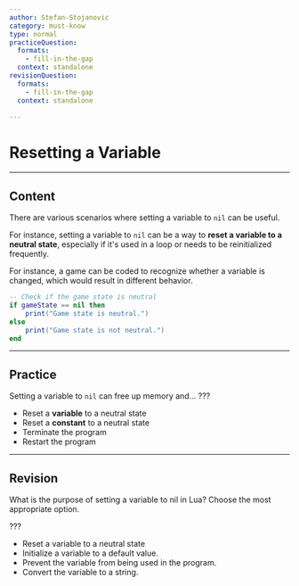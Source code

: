 ```yaml
---
author: Stefan-Stojanovic
category: must-know
type: normal
practiceQuestion:
  formats:
    - fill-in-the-gap
  context: standalone
revisionQuestion:
  formats:
    - fill-in-the-gap
  context: standalone

---
```


# Resetting a Variable

---

## Content

There are various scenarios where setting a variable to `nil` can be useful.

For instance, setting a variable to `nil` can be a way to **reset a variable to a neutral state**, especially if it's used in a loop or needs to be reinitialized frequently.

For instance, a game can be coded to recognize whether a variable is changed, which would result in different behavior.

```lua
-- Check if the game state is neutral
if gameState == nil then
    print("Game state is neutral.")
else
    print("Game state is not neutral.")
end
```

---

## Practice

Setting a variable to `nil` can free up memory and... ???

- Reset a **variable** to a neutral state
- Reset a **constant** to a neutral state
- Terminate the program
- Restart the program


---

## Revision

What is the purpose of setting a variable to nil in Lua? Choose the most appropriate option.

???

- Reset a variable to a neutral state
- Initialize a variable to a default value.
- Prevent the variable from being used in the program.
- Convert the variable to a string.